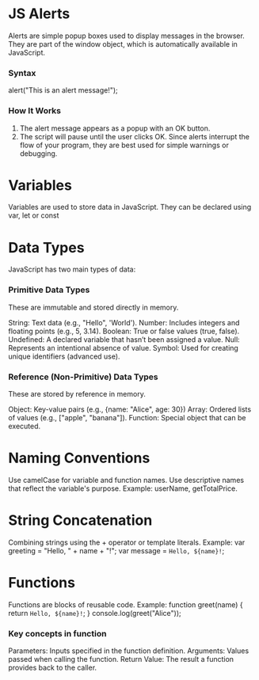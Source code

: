 # JS Alerts
Alerts are simple popup boxes used to display messages in the browser. They are part of the window object, which is automatically available in JavaScript.

  ### Syntax
  alert("This is an alert message!");

  ### How It Works
  1. The alert message appears as a popup with an OK button.
  2. The script will pause until the user clicks OK.
  Since alerts interrupt the flow of your program, they are best used for simple warnings or debugging.

# Variables
Variables are used to store data in JavaScript. They can be declared using var, let or const

# Data Types
JavaScript has two main types of data:

  ### Primitive Data Types
  These are immutable and stored directly in memory.

  String: Text data (e.g., "Hello", 'World').
  Number: Includes integers and floating points (e.g., 5, 3.14).
  Boolean: True or false values (true, false).
  Undefined: A declared variable that hasn’t been assigned a value.
  Null: Represents an intentional absence of value.
  Symbol: Used for creating unique identifiers (advanced use).

  ### Reference (Non-Primitive) Data Types
  These are stored by reference in memory.

  Object: Key-value pairs (e.g., {name: "Alice", age: 30})
  Array: Ordered lists of values (e.g., ["apple", "banana"]).
  Function: Special object that can be executed.

# Naming Conventions
Use camelCase for variable and function names.
Use descriptive names that reflect the variable's purpose.
Example: userName, getTotalPrice.

# String Concatenation
Combining strings using the + operator or template literals.
Example:
var greeting = "Hello, " + name + "!";
var message = `Hello, ${name}!`;

# Functions
Functions are blocks of reusable code.
Example:
function greet(name) {
  return `Hello, ${name}!`;
}
console.log(greet("Alice"));
  ### Key concepts in function
  Parameters: Inputs specified in the function definition.
  Arguments: Values passed when calling the function.
  Return Value: The result a function provides back to the caller.